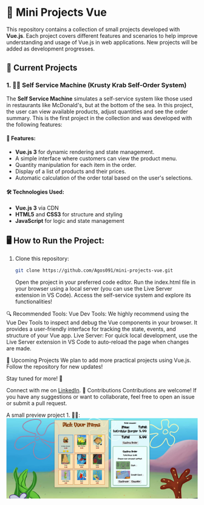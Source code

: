 # 🚀 Mini Projects Vue

This repository contains a collection of small projects developed with **Vue.js**. Each project covers different features and scenarios to help improve understanding and usage of Vue.js in web applications. New projects will be added as development progresses.

## 📂 Current Projects

### 1. 🍔🦀 Self Service Machine (Krusty Krab Self-Order System)

The **Self Service Machine** simulates a self-service system like those used in restaurants like McDonald's, but at the bottom of the sea. In this project, the user can view available products, adjust quantities and see the order summary. This is the first project in the collection and was developed with the following features:

#### 🔧 Features:

- **Vue.js 3** for dynamic rendering and state management.
- A simple interface where customers can view the product menu.
- Quantity manipulation for each item in the order.
- Display of a list of products and their prices.
- Automatic calculation of the order total based on the user's selections.

#### 🛠️ Technologies Used:

- **Vue.js 3** via CDN
- **HTML5** and **CSS3** for structure and styling
- **JavaScript** for logic and state management

## 🖥️ How to Run the Project:

1. Clone this repository:
   ```bash
   git clone https://github.com/Agos091/mini-projects-vue.git
   ```
   Open the project in your preferred code editor.
   Run the index.html file in your browser using a local server (you can use the Live Server extension in VS Code).
   Access the self-service system and explore its functionalities!

🔍 Recommended Tools:
Vue Dev Tools: We highly recommend using the Vue Dev Tools to inspect and debug the Vue components in your browser. It provides a user-friendly interface for tracking the state, events, and structure of your Vue app.
Live Server: For quick local development, use the Live Server extension in VS Code to auto-reload the page when changes are made.

📅 Upcoming Projects
We plan to add more practical projects using Vue.js. Follow the repository for new updates!

Stay tuned for more! 🌟

Connect with me on [LinkedIn](https://www.linkedin.com/in/agos-dalcin-rufino-a9913821a/).
🤝 Contributions
Contributions are welcome! If you have any suggestions or want to collaborate, feel free to open an issue or submit a pull request.

A small preview project 1. 🍔🦀:
![Photo of project 1. 🍔🦀 Self Service Machine (Krusty Krab Self-Order System)](./img/project.png)
